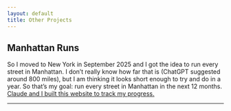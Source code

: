 ```yaml
---
layout: default
title: Other Projects
---
```


## Manhattan Runs

So I moved to New York in September 2025 and I got the idea to run every street in Manhattan. I don’t really know how far that is (ChatGPT suggested around 800 miles), but I am thinking it looks short enough to try and do in a year. So that’s my goal: run every street in Manhattan in the next 12 months. [Claude and I built this website to track my progress.](https://runs.thomas-houlden.com)
  
 


---
